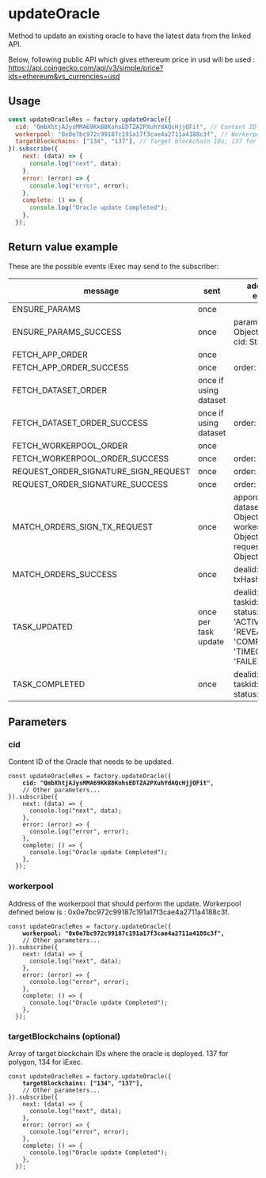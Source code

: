 # updateOracle

Method to update an existing oracle to have the latest data from the linked API.

Below, following public API which gives ethereum price in usd will be used : https://api.coingecko.com/api/v3/simple/price?ids=ethereum&vs_currencies=usd

## Usage

```javascript
const updateOracleRes = factory.updateOracle({
  cid: "QmbXhtjAJysMMA69KkB8KohsEDTZA2PXuhYdAQcHjjQFit", // Content ID of the Oracle
  workerpool: "0x0e7bc972c99187c191a17f3cae4a2711a4188c3f", // Workerpool address (required)
  targetBlockchains: ["134", "137"], // Target blockchain IDs, 137 for polygon, 134 for iExec (required)
}).subscribe({
    next: (data) => {
      console.log("next", data);
    },
    error: (error) => {
      console.log("error", error);
    },
    complete: () => {
      console.log("Oracle update Completed");
    }, 
  });
```

## Return value example

These are the possible events iExec may send to the subscriber:

| message                              | sent                  | additional entries                                                                                                         |
| ------------------------------------ | --------------------- | -------------------------------------------------------------------------------------------------------------------------- |
| ENSURE_PARAMS                        | once                  |                                                                                                                            |
| ENSURE_PARAMS_SUCCESS                | once                  | paramSet: Object<br/> cid: String                                                                                          |
| FETCH_APP_ORDER                      | once                  |                                                                                                                            |
| FETCH_APP_ORDER_SUCCESS              | once                  | order: Object                                                                                                              |
| FETCH_DATASET_ORDER                  | once if using dataset |                                                                                                                            |
| FETCH_DATASET_ORDER_SUCCESS          | once if using dataset | order: Object                                                                                                              |
| FETCH_WORKERPOOL_ORDER               | once                  |                                                                                                                            |
| FETCH_WORKERPOOL_ORDER_SUCCESS       | once                  | order: Object                                                                                                              |
| REQUEST_ORDER_SIGNATURE_SIGN_REQUEST | once                  | order: Object                                                                                                              |
| REQUEST_ORDER_SIGNATURE_SUCCESS      | once                  | order: Object                                                                                                              |
| MATCH_ORDERS_SIGN_TX_REQUEST         | once                  | apporder: Object<br/> datasetorder: Object<br/> workerpoolorder: Object<br/> requestorder: Object                          |
| MATCH_ORDERS_SUCCESS                 | once                  | dealid: String<br/> txHash: String                                                                                         |
| TASK_UPDATED                         | once per task update  | dealid: String<br/> taskid: String<br/> status: 'UNSET' \| 'ACTIVE' \| 'REVEALING' \| 'COMPLETED' \| 'TIMEOUT' \| 'FAILED' |
| TASK_COMPLETED                       | once                  | dealid: String<br/> taskid: String<br/> status: String                                                                     |


## Parameters

### cid

Content ID of the Oracle that needs to be updated.

<pre class="language-javascript"><code class="lang-javascript">const updateOracleRes = factory.updateOracle({
<strong>    cid: "QmbXhtjAJysMMA69KkB8KohsEDTZA2PXuhYdAQcHjjQFit",
</strong>    // Other parameters...
}).subscribe({
    next: (data) => {
      console.log("next", data);
    },
    error: (error) => {
      console.log("error", error);
    },
    complete: () => {
      console.log("Oracle update Completed");
    }, 
  });
</code></pre>

### workerpool

Address of the workerpool that should perform the update.
Workerpool defined below is : 0x0e7bc972c99187c191a17f3cae4a2711a4188c3f.

<pre class="language-javascript"><code class="lang-javascript">const updateOracleRes = factory.updateOracle({
<strong>    workerpool: "0x0e7bc972c99187c191a17f3cae4a2711a4188c3f",
</strong>    // Other parameters...
}).subscribe({
    next: (data) => {
      console.log("next", data);
    },
    error: (error) => {
      console.log("error", error);
    },
    complete: () => {
      console.log("Oracle update Completed");
    }, 
  });
</code></pre>

### targetBlockchains (optional)

Array of target blockchain IDs where the oracle is deployed. 137 for polygon, 134 for iExec.

<pre class="language-javascript"><code class="lang-javascript">const updateOracleRes = factory.updateOracle({
<strong>    targetBlockchains: ["134", "137"],
</strong>    // Other parameters...
}).subscribe({
    next: (data) => {
      console.log("next", data);
    },
    error: (error) => {
      console.log("error", error);
    },
    complete: () => {
      console.log("Oracle update Completed");
    }, 
  });
</code></pre>
